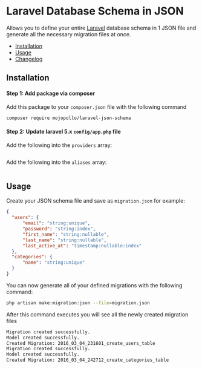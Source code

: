 
Laravel Database Schema in JSON
========================

Allows you to define your entire [Laravel](https://github.com/laravel/laravel) database schema in 1 JSON file and generate all the necessary migration files at once.

- [Installation](#installation)
- [Usage](#usage)
- [Changelog](CHANGELOG.md)

<a id="installation"></a>
## Installation

#### Step 1: Add package via composer

Add this package to your `composer.json` file with the following command

```bash
composer require mojopollo/laravel-json-schema
```

#### Step 2: Update laravel 5.x `config/app.php` file

Add the following into the `providers` array:
```php
```

Add the following into the `aliases` array:
```php
```

<a id="usage"></a>
## Usage
Create your JSON schema file and save as ```migration.json``` for example:

```json
{
  "users": {
      "email": "string:unique",
      "password": "string:index",
      "first_name": "string:nullable",
      "last_name": "string:nullable",
      "last_active_at": "timestamp:nullable:index"
  },
  "categories": {
      "name": "string:unique"
  }
}
```

You can now generate all of your defined migrations with the following command:

```bash
php artisan make:migration:json --file=migration.json
```

After this command executes you will see all the newly created migration files

```bash
Migration created successfully.
Model created successfully.
Created Migration: 2016_03_04_231601_create_users_table
Migration created successfully.
Model created successfully.
Created Migration: 2016_03_04_242712_create_categories_table
```
